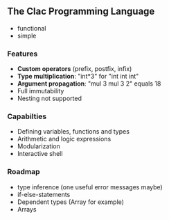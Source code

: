 
## The Clac Programming Language
- functional
- simple

### Features
- **Custom operators** (prefix, postfix, infix)
- **Type multiplication**: "int*3" for "int int int"
- **Argument propagation**: "mul 3 mul 3 2" equals 18
- Full immutability
- Nesting not supported

### Capabilties
- Defining variables, functions and types
- Arithmetic and logic expressions
- Modularization
- Interactive shell

### Roadmap
- type inference (one useful error messages maybe)
- if-else-statements
- Dependent types (Array<T> for example)
- Arrays
